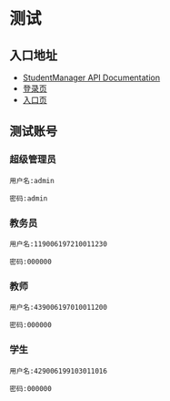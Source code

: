 # 测试

## 入口地址

- [StudentManager API Documentation](http://localhost:3800/documentation)
- [登录页](http://localhost:9088/#/login)
- [入口页](http://localhost:9088/#/)

## 测试账号

### 超级管理员

```
用户名:admin

密码:admin
```

### 教务员

```
用户名:119006197210011230

密码:000000
```

### 教师

```
用户名:439006197010011200

密码:000000
```

### 学生

```
用户名:429006199103011016

密码:000000
```
